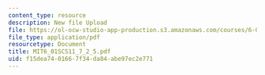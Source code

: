 ```yaml
---
content_type: resource
description: New file Upload
file: https://ol-ocw-studio-app-production.s3.amazonaws.com/courses/6-01sc-introduction-to-electrical-engineering-and-computer-science-i-spring-2011/f15dea7401667f34da84abe97ec2e771_MIT6_01SCS11_7_2_5.pdf
file_type: application/pdf
resourcetype: Document
title: MIT6_01SCS11_7_2_5.pdf
uid: f15dea74-0166-7f34-da84-abe97ec2e771
---
```

